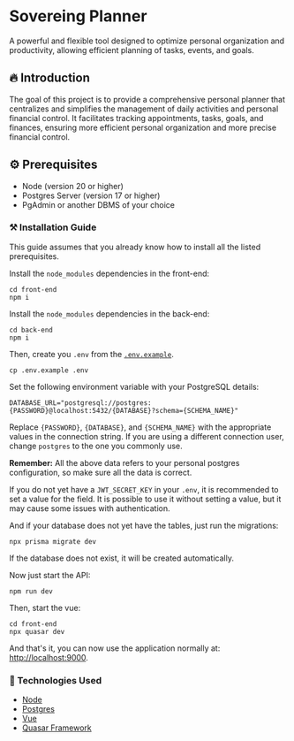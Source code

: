 # Sovereing Planner
A powerful and flexible tool designed to optimize personal organization and productivity, allowing efficient planning of tasks, events, and goals.
## 🔥 Introduction
The goal of this project is to provide a comprehensive personal planner that centralizes and simplifies the management of daily activities and personal financial control. It facilitates tracking appointments, tasks, goals, and finances, ensuring more efficient personal organization and more precise financial control.
## ⚙️ Prerequisites
- Node (version 20 or higher)
- Postgres Server (version 17 or higher)
- PgAdmin or another DBMS of your choice

### ⚒️ Installation Guide

This guide assumes that you already know how to install all the listed prerequisites.

Install the `node_modules` dependencies in the front-end:
```
cd front-end
npm i
```
Install the `node_modules` dependencies in the back-end:
```
cd back-end
npm i
```

Then, create you `.env` from the [`.env.example`](.env.example).

```
cp .env.example .env
```

Set the following environment variable with your PostgreSQL details:

```
DATABASE_URL="postgresql://postgres:{PASSWORD}@localhost:5432/{DATABASE}?schema={SCHEMA_NAME}"
```

Replace `{PASSWORD}`, `{DATABASE}`, and `{SCHEMA_NAME}` with the appropriate values in the connection string. If you are using a different connection user, change `postgres` to the one you commonly use.

**Remember:** All the above data refers to your personal postgres configuration, so make sure all the data is correct.

If you do not yet have a `JWT_SECRET_KEY` in your `.env`, it is recommended to set a value for the field. It is possible to use it without setting a value, but it may cause some issues with authentication.

And if your database does not yet have the tables, just run the migrations:
```
npx prisma migrate dev
```

If the database does not exist, it will be created automatically.

Now just start the API:

```
npm run dev
```

Then, start the vue:

```
cd front-end
npx quasar dev
```

And that's it, you can now use the application normally at: [http://localhost:9000](http://localhost:9000).

### 💾 Technologies Used
* [Node](https://nodejs.org/pt)
* [Postgres](https://www.postgresql.org)
* [Vue](https://vuejs.org)
* [Quasar Framework](https://quasar.dev)